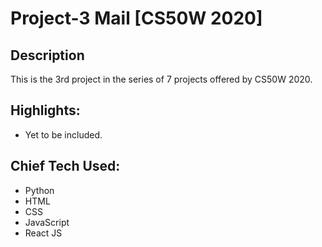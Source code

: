 # Project-3 Mail [CS50W 2020]


## Description

This is the 3rd project in the series of 7 projects offered by CS50W 2020.


## Highlights:

- Yet to be included.


## Chief Tech Used:

- Python
- HTML 
- CSS
- JavaScript
- React JS
